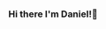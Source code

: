 ### Hi there I'm Daniel!👋

<!-- ![Anurag's GitHub stats-DARK](https://github-readme-stats.vercel.app/api?username=funkey7dan&show_icons=true&theme=radical&include_all_commits=true&count_private=true&bg_color=00000000&title_color=45E645&text_color=45E645) -->

<!-- ![Anurag's GitHub stats-LIGHT](https://github-readme-stats.vercel.app/api?username=funkey7dan&show_icons=true&include_all_commits=true&count_private=true#gh-light-mode-only) -->


